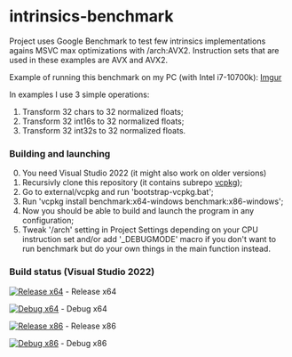 # intrinsics-benchmark

Project uses Google Benchmark to test few intrinsics implementations agains MSVC max optimizations with /arch:AVX2.
Instruction sets that are used in these examples are AVX and AVX2.

Example of running this benchmark on my PC (with Intel i7-10700k):
[Imgur](https://imgur.com/Wjggwe2)

In examples I use 3 simple operations:
1. Transform 32 chars to 32 normalized floats;
2. Transform 32 int16s to 32 normalized floats;
3. Transform 32 int32s to 32 normalized floats.

### Building and launching
0. You need Visual Studio 2022 (it might also work on older versions)
1. Recursivly clone this repository (it contains subrepo [vcpkg](https://github.com/microsoft/vcpkg));
2. Go to external/vcpkg and run 'bootstrap-vcpkg.bat';
3. Run 'vcpkg install benchmark:x64-windows benchmark:x86-windows';
4. Now you should be able to build and launch the program in any configuration;
5. Tweak '/arch' setting in Project Settings depending on your CPU instruction set and/or add '_DEBUGMODE' macro if you don't want to run benchmark but do your own things in the main function instead.

### Build status (Visual Studio 2022)
[![Release x64](https://ci.appveyor.com/api/projects/status/2xgnc4cguseu42gd/branch/main?svg=true)](https://ci.appveyor.com/project/SleepingSoul/intrinsics-benchmark/branch/main) - Release x64

[![Debug x64](https://ci.appveyor.com/api/projects/status/x82xih3ve3jg9789/branch/main?svg=true)](https://ci.appveyor.com/project/SleepingSoul/intrinsics-benchmark-shqem/branch/main) - Debug x64

[![Release x86](https://ci.appveyor.com/api/projects/status/novl5bhagvxo74b7/branch/main?svg=true)](https://ci.appveyor.com/project/SleepingSoul/intrinsics-benchmark-62qf6/branch/main) - Release x86

[![Debug x86](https://ci.appveyor.com/api/projects/status/ebay6cku1eiyk8rq/branch/main?svg=true)](https://ci.appveyor.com/project/SleepingSoul/intrinsics-benchmark-3rc5k/branch/main) - Debug x86
